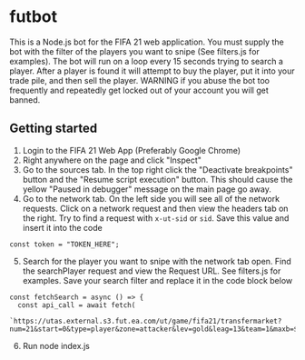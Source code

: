 # futbot

This is a Node.js bot for the FIFA 21 web application. You must supply the bot with the filter of the players you want to snipe (See filters.js for examples). The bot will run on a loop every 15 seconds trying to search a player. After a player is found it will attempt to buy the player, put it into your trade pile, and then sell the player. WARNING if you abuse the bot too frequently and repeatedly get locked out of your account you will get banned.

## Getting started

1. Login to the FIFA 21 Web App (Preferably Google Chrome)
2. Right anywhere on the page and click "Inspect"
3. Go to the sources tab. In the top right click the "Deactivate breakpoints" button and the "Resume script execution" button. This should cause the yellow "Paused in debugger" message on the main page go away.
4. Go to the network tab. On the left side you will see all of the network requests. Click on a network request and then view the headers tab on the right. Try to find a request with `x-ut-sid` or `sid`. Save this value and insert it into the code

```
const token = "TOKEN_HERE";
```

5. Search for the player you want to snipe with the network tab open. Find the searchPlayer request and view the Request URL. See filters.js for examples. Save your search filter and replace it in the code block below

```
const fetchSearch = async () => {
  const api_call = await fetch(
    `https://utas.external.s3.fut.ea.com/ut/game/fifa21/transfermarket?num=21&start=0&type=player&zone=attacker&lev=gold&leag=13&team=1&maxb=${maxBuy}&rarityIds=1`,
```

6. Run node index.js
